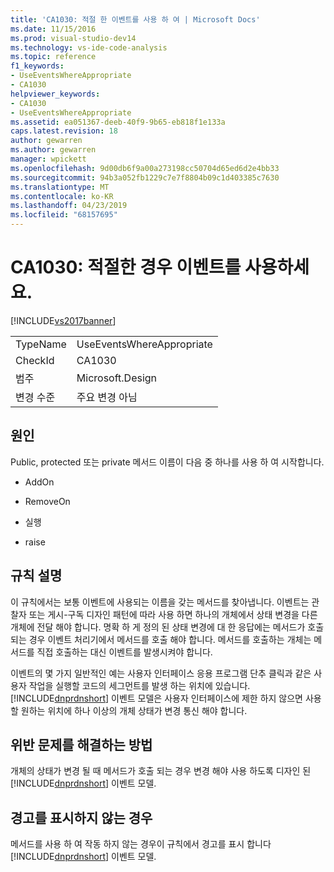 ```yaml
---
title: 'CA1030: 적절 한 이벤트를 사용 하 여 | Microsoft Docs'
ms.date: 11/15/2016
ms.prod: visual-studio-dev14
ms.technology: vs-ide-code-analysis
ms.topic: reference
f1_keywords:
- UseEventsWhereAppropriate
- CA1030
helpviewer_keywords:
- CA1030
- UseEventsWhereAppropriate
ms.assetid: ea051367-deeb-40f9-9b65-eb818f1e133a
caps.latest.revision: 18
author: gewarren
ms.author: gewarren
manager: wpickett
ms.openlocfilehash: 9d00db6f9a00a273198cc50704d65ed6d2e4bb33
ms.sourcegitcommit: 94b3a052fb1229c7e7f8804b09c1d403385c7630
ms.translationtype: MT
ms.contentlocale: ko-KR
ms.lasthandoff: 04/23/2019
ms.locfileid: "68157695"
---
```

# <a name="ca1030-use-events-where-appropriate"></a>CA1030: 적절한 경우 이벤트를 사용하세요.
[!INCLUDE[vs2017banner](../includes/vs2017banner.md)]

|||
|-|-|
|TypeName|UseEventsWhereAppropriate|
|CheckId|CA1030|
|범주|Microsoft.Design|
|변경 수준|주요 변경 아님|

## <a name="cause"></a>원인
 Public, protected 또는 private 메서드 이름이 다음 중 하나를 사용 하 여 시작합니다.

- AddOn

- RemoveOn

- 실행

- raise

## <a name="rule-description"></a>규칙 설명
 이 규칙에서는 보통 이벤트에 사용되는 이름을 갖는 메서드를 찾아냅니다. 이벤트는 관찰자 또는 게시-구독 디자인 패턴에 따라 사용 하면 하나의 개체에서 상태 변경을 다른 개체에 전달 해야 합니다. 명확 하 게 정의 된 상태 변경에 대 한 응답에는 메서드가 호출 되는 경우 이벤트 처리기에서 메서드를 호출 해야 합니다. 메서드를 호출하는 개체는 메서드를 직접 호출하는 대신 이벤트를 발생시켜야 합니다.

 이벤트의 몇 가지 일반적인 예는 사용자 인터페이스 응용 프로그램 단추 클릭과 같은 사용자 작업을 실행할 코드의 세그먼트를 발생 하는 위치에 있습니다. [!INCLUDE[dnprdnshort](../includes/dnprdnshort-md.md)] 이벤트 모델은 사용자 인터페이스에 제한 하지 않으면 사용할 원하는 위치에 하나 이상의 개체 상태가 변경 통신 해야 합니다.

## <a name="how-to-fix-violations"></a>위반 문제를 해결하는 방법
 개체의 상태가 변경 될 때 메서드가 호출 되는 경우 변경 해야 사용 하도록 디자인 된 [!INCLUDE[dnprdnshort](../includes/dnprdnshort-md.md)] 이벤트 모델.

## <a name="when-to-suppress-warnings"></a>경고를 표시하지 않는 경우
 메서드를 사용 하 여 작동 하지 않는 경우이 규칙에서 경고를 표시 합니다 [!INCLUDE[dnprdnshort](../includes/dnprdnshort-md.md)] 이벤트 모델.
